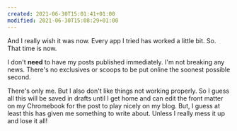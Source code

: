 ```yaml
---
created: 2021-06-30T15:01:41+01:00
modified: 2021-06-30T15:08:29+01:00
---
```

And I really wish it was now. Every app I tried has worked a little bit. So. That time is now. 

I don't **need** to have my posts published immediately. I'm not breaking any news. There's no exclusives or scoops to be put online the soonest possible second. 

There's only me. But I also don't like things not working properly. So I guess all this will be saved in drafts until I get home and can edit the front matter on my Chromebook for the post to play nicely on my blog. But, I guess at least this has given me something to write about. Unless I really mess it up and lose it all!
